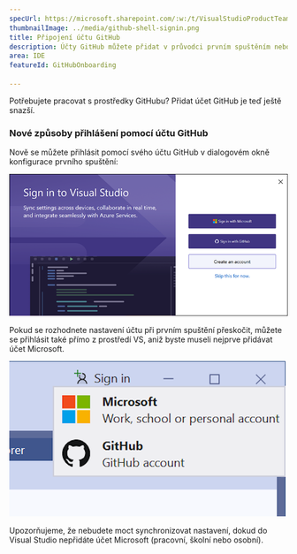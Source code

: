 ```yaml
---
specUrl: https://microsoft.sharepoint.com/:w:/t/VisualStudioProductTeam/ERPRQiOyAzVOmi1ymA69lDQBmCcjcMtfnV4aeZOgM_GW5w?e=cRcoaj
thumbnailImage: ../media/github-shell-signin.png
title: Připojení účtu GitHub
description: Účty GitHub můžete přidat v průvodci prvním spuštěním nebo v prostředí sady Visual Studio.
area: IDE
featureId: GitHubOnboarding

---
```



Potřebujete pracovat s prostředky GitHubu? Přidat účet GitHub je teď ještě snazší. 

### Nové způsoby přihlášení pomocí účtu GitHub

Nově se můžete přihlásit pomocí svého účtu GitHub v dialogovém okně konfigurace prvního spuštění:

![Přihlášení ke GitHubu z dialogového okna prvního spuštění sady Visual Studio](../media/github-firstlaunch.png)

Pokud se rozhodnete nastavení účtu při prvním spuštění přeskočit, můžete se přihlásit také přímo z prostředí VS, aniž byste museli nejprve přidávat účet Microsoft.

![Přihlášení ke GitHubu z prostředí VS](../media/github-shell-signin.png)

Upozorňujeme, že nebudete moct synchronizovat nastavení, dokud do Visual Studio nepřidáte účet Microsoft (pracovní, školní nebo osobní).
